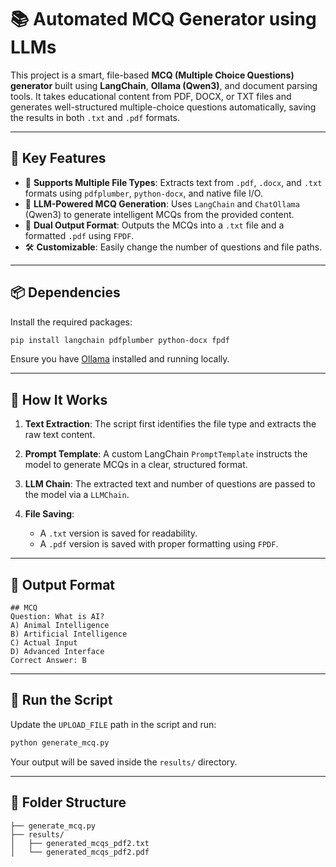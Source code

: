 # 📚 Automated MCQ Generator using LLMs

This project is a smart, file-based **MCQ (Multiple Choice Questions) generator** built using **LangChain**, **Ollama (Qwen3)**, and document parsing tools. It takes educational content from PDF, DOCX, or TXT files and generates well-structured multiple-choice questions automatically, saving the results in both `.txt` and `.pdf` formats.

---

## 🚀 Key Features

- 📄 **Supports Multiple File Types**: Extracts text from `.pdf`, `.docx`, and `.txt` formats using `pdfplumber`, `python-docx`, and native file I/O.
- 🧠 **LLM-Powered MCQ Generation**: Uses `LangChain` and `ChatOllama` (Qwen3) to generate intelligent MCQs from the provided content.
- 📁 **Dual Output Format**: Outputs the MCQs into a `.txt` file and a formatted `.pdf` using `FPDF`.
- 🛠️ **Customizable**: Easily change the number of questions and file paths.

---

## 📦 Dependencies

Install the required packages:

```bash
pip install langchain pdfplumber python-docx fpdf
```

Ensure you have [Ollama](https://ollama.com/) installed and running locally.

---

## 🧪 How It Works

1. **Text Extraction**: The script first identifies the file type and extracts the raw text content.
2. **Prompt Template**: A custom LangChain `PromptTemplate` instructs the model to generate MCQs in a clear, structured format.
3. **LLM Chain**: The extracted text and number of questions are passed to the model via a `LLMChain`.
4. **File Saving**:

   - A `.txt` version is saved for readability.
   - A `.pdf` version is saved with proper formatting using `FPDF`.

---

## 📝 Output Format

```
## MCQ
Question: What is AI?
A) Animal Intelligence
B) Artificial Intelligence
C) Actual Input
D) Advanced Interface
Correct Answer: B
```

---

## 🏁 Run the Script

Update the `UPLOAD_FILE` path in the script and run:

```bash
python generate_mcq.py
```

Your output will be saved inside the `results/` directory.

---

## 📂 Folder Structure

```
├── generate_mcq.py
├── results/
│   ├── generated_mcqs_pdf2.txt
│   └── generated_mcqs_pdf2.pdf
```
